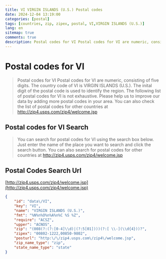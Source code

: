 ```yaml
---
title: VI VIRGIN ISLANDS (U.S.) Postal codes 
date: 2024-12-04 13:19:00
categories: [postal]
tags: [countries, zip, zipex, postal, VI,VIRGIN ISLANDS (U.S.)]
lang: en
sitemap: true
comments: true
description: Postal codes for VI Postal codes for VI are numeric, consisting of five digits. The country code of VI is VIRGIN ISLANDS (U.S.). The inital digit of the postal code is used to identify the region. The following list of postal codes for VI is not exhaustive. Please help us to improve our data by adding more postal codes in your area. You can also check the list of postal codes for other countries at http://zip4.usps.com/zip4/welcome.jsp
---
```


# Postal codes for VI
> Postal codes for VI Postal codes for VI are numeric, consisting of five digits. The country code of VI is VIRGIN ISLANDS (U.S.). The inital digit of the postal code is used to identify the region. The following list of postal codes for VI is not exhaustive. Please help us to improve our data by adding more postal codes in your area. You can also check the list of postal codes for other countries at http://zip4.usps.com/zip4/welcome.jsp

## Postal codes for VI Search 
> You can search for postal codes for VI using the search box below. Just enter the name of the place you want to search and click the search button. You can also search for postal codes for other countries at http://zip4.usps.com/zip4/welcome.jsp

## Postal Codes Search Url

[http://zip4.usps.com/zip4/welcome.jsp](http://zip4.usps.com/zip4/welcome.jsp)
```json
{
    "id": "data\/VI",
    "key": "VI",
    "name": "VIRGIN ISLANDS (U.S.)",
    "fmt": "%N%n%O%n%A%n%C %S %Z",
    "require": "ACSZ",
    "upper": "ACNOS",
    "zip": "(008(?:(?:[0-4]\\d)|(?:5[01])))(?:[ \\-](\\d{4}))?",
    "zipex": "00802-1222,00850-9802",
    "posturl": "http:\/\/zip4.usps.com\/zip4\/welcome.jsp",
    "zip_name_type": "zip",
    "state_name_type": "state"
}
```
